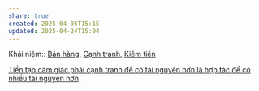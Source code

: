```yaml
---
share: true
created: 2025-04-05T15:15
updated: 2025-04-24T15:04
---
```

Khái niệm:: [Bán hàng](../../%CE%9E%20Kh%C3%A1i%20ni%E1%BB%87m/B%C3%A1n%20h%C3%A0ng.md), [Cạnh tranh](../../%CE%9E%20Kh%C3%A1i%20ni%E1%BB%87m/C%E1%BA%A1nh%20tranh.md), [Kiếm tiền](../../%CE%9E%20Kh%C3%A1i%20ni%E1%BB%87m/Ki%E1%BA%BFm%20ti%E1%BB%81n.md)

[Tiền tạo cảm giác phải cạnh tranh để có tài nguyên hơn là hợp tác để có nhiều tài nguyên hơn](../../Kinh%20t%E1%BA%BF/Kinh%20t%E1%BA%BF%20h%E1%BB%8Dc%20t%C3%A2m%20l%C3%BD/Ti%E1%BB%81n%20t%E1%BA%A1o%20c%E1%BA%A3m%20gi%C3%A1c%20ph%E1%BA%A3i%20c%E1%BA%A1nh%20tranh%20%C4%91%E1%BB%83%20c%C3%B3%20t%C3%A0i%20nguy%C3%AAn%20h%C6%A1n%20l%C3%A0%20h%E1%BB%A3p%20t%C3%A1c%20%C4%91%E1%BB%83%20c%C3%B3%20nhi%E1%BB%81u%20t%C3%A0i%20nguy%C3%AAn%20h%C6%A1n.md)